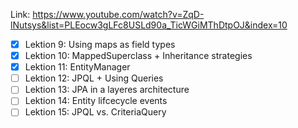 Link: https://www.youtube.com/watch?v=ZqD-lNutsys&list=PLEocw3gLFc8USLd90a_TicWGiMThDtpOJ&index=10

- [x] Lektion 9: Using maps as field types
- [x] Lektion 10: MappedSuperclass + Inheritance strategies
- [x] Lektion 11: EntityManager
- [ ] Lektion 12: JPQL + Using Queries
- [ ] Lektion 13: JPA in a layeres architecture
- [ ] Lektion 14: Entity lifcecycle events
- [ ] Lektion 15: JPQL vs. CriteriaQuery